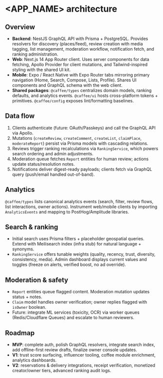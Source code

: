 # <APP_NAME> architecture

## Overview

- **Backend**: NestJS GraphQL API with Prisma + PostgreSQL. Provides resolvers for discovery (places/feed), review creation with media tagging, list management, moderation workflow, notification fetch, and ranking administration.
- **Web**: Next.js 14 App Router client. Uses server components for data fetching, Apollo Provider for client mutations, and Tailwind-inspired styling with the shared UI kit.
- **Mobile**: Expo / React Native with Expo Router tabs mirroring primary navigation (Home, Search, Compose, Lists, Profile). Shares UI components and GraphQL schema with the web client.
- **Shared packages**: `@caffee/types` centralizes domain models, ranking defaults, and analytics events. `@caffee/ui` hosts cross-platform tokens + primitives. `@caffee/config` exposes lint/formatting baselines.

## Data flow

1. Clients authenticate (future: OAuth/Passkeys) and call the GraphQL API via Apollo.
2. Mutations (`createReview`, `createComment`, `createList`, `claimPlace`, `moderateReport`) persist via Prisma models with cascading relations.
3. Reviews trigger ranking recalculations via `RankingService`, which powers search ordering and admin adjustments.
4. Moderation queue fetches `Report` entities for human review; actions update status/resolution notes.
5. Notifications deliver digest-ready payloads; clients fetch via GraphQL query (push/email handled out-of-band).

## Analytics

`@caffee/types` lists canonical analytics events (search, filter, review flows, list interactions, owner actions). Instrument web/mobile clients by importing `AnalyticsEvents` and mapping to PostHog/Amplitude libraries.

## Search & ranking

- Initial search uses Prisma filters + placeholder geospatial queries. Extend with Meilisearch index (infra stub) for natural language + synonyms.
- `RankingService` offers tunable weights (quality, recency, trust, diversity, consistency, media). Admin dashboard displays current values and toggles (freeze on alerts, verified boost, no ad override).

## Moderation & safety

- `Report` entities queue flagged content. Moderation mutation updates status + notes.
- `Claim` model handles owner verification; owner replies flagged with `isOwner` boolean.
- Future: integrate ML services (toxicity, OCR) via worker queues (Redis/Cloudflare Queues) and escalate to human reviewers.

## Roadmap

- **MVP**: complete auth, polish GraphQL resolvers, integrate search index, add offline-first review drafts, finalize owner console updates.
- **V1**: trust score surfacing, influencer tooling, coffee module enrichment, analytics dashboards.
- **V2**: reservations & delivery integrations, receipt verification, monetized creator/owner tiers, advanced ranking audit logs.
